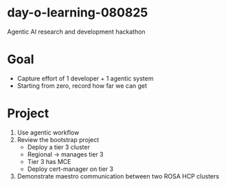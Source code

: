 # day-o-learning-080825

Agentic AI research and development hackathon

# Goal

* Capture effort of 1 developer + 1 agentic system
* Starting from zero, record how far we can get

# Project

1. Use agentic workflow
2. Review the bootstrap project
   - Deploy a tier 3 cluster
   - Regional → manages tier 3
   - Tier 3 has MCE
   - Deploy cert-manager on tier 3
3. Demonstrate maestro communication between two ROSA HCP clusters

